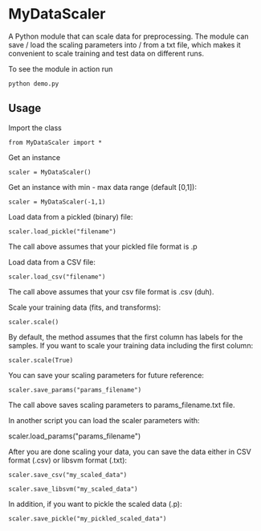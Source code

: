 MyDataScaler
=============

A Python module that can scale data for preprocessing. The module can save / load the scaling parameters into / from a txt file, which makes it convenient to scale training and test data on different runs.

To see the module in action run

    python demo.py

## Usage ##

Import the class

    from MyDataScaler import *

Get an instance

    scaler = MyDataScaler()

Get an instance with min - max data range (default [0,1]):
    
    scaler = MyDataScaler(-1,1)

Load data from a pickled (binary) file:

    scaler.load_pickle("filename")

The call above assumes that your pickled file format is .p

Load data from a CSV file:

    scaler.load_csv("filename")

The call above assumes that your csv file format is .csv (duh).

Scale your training data (fits, and transforms):

    scaler.scale()

By default, the method assumes that the first column has labels for the samples. If you want to scale your training data including the first column:

    scaler.scale(True)

You can save your scaling parameters for future reference:

    scaler.save_params("params_filename")

The call above saves scaling parameters to params_filename.txt file.

In another script you can load the scaler parameters with:

   scaler.load_params("params_filename")

After you are done scaling your data, you can save the data either in CSV format (.csv) or libsvm format (.txt):

    scaler.save_csv("my_scaled_data")

    scaler.save_libsvm("my_scaled_data")

In addition, if you want to pickle the scaled data (.p):

    scaler.save_pickle("my_pickled_scaled_data")